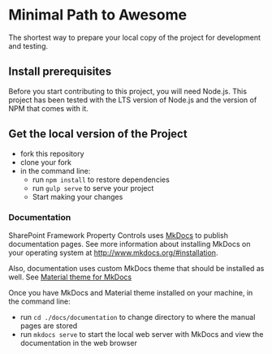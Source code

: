 # Minimal Path to Awesome

The shortest way to prepare your local copy of the project for development and testing.

## Install prerequisites

Before you start contributing to this project, you will need Node.js. This project has been tested with the LTS version of Node.js and the version of NPM that comes with it.

## Get the local version of the Project

- fork this repository
- clone your fork
- in the command line:
  - run `npm install` to restore dependencies
  - run `gulp serve` to serve your project
  - Start making your changes

### Documentation

SharePoint Framework Property Controls uses [MkDocs](http://www.mkdocs.org) to publish documentation pages. See more information about installing MkDocs on your operating system at http://www.mkdocs.org/#installation.

Also, documentation uses custom MkDocs theme that should be installed as well. See [Material theme for MkDocs](https://squidfunk.github.io/mkdocs-material/)

Once you have MkDocs and Material theme installed on your machine, in the command line:

- run `cd ./docs/documentation` to change directory to where the manual pages are stored
- run `mkdocs serve` to start the local web server with MkDocs and view the documentation in the web browser
